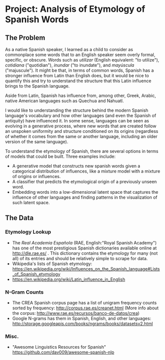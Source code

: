 # Project: Analysis of Etymology of Spanish Words

## The Problem

As a native Spanish speaker, I learned as a child to consider as commonplace some words that to an English speaker seem overly formal, specific, or obscure. Words such as *utilizar* (English equivalent: "to utilize"), *cotidiana* ("quotidian"), *inundar* ("to inundate"), and *mayúscula* ("majuscule"). It might be that, in terms of common words, Spanish has a stronger influence from Latin than English does, but it would be nice to quantify this and try to understand the structure that this Latin influence brings to the Spanish language.

Aside from Latin, Spanish has influence from, among other, Greek, Arabic, native American languages such as Quechua and Nahuatl.

I would like to understanding the structure behind the modern Spanish language's vocabulary and how other languages (and even the Spanish of antiquity) have influenced it. In some sense, languages can be seen as evolving in a generative process, where new words that are created follow an unspoken uniformity and structure conditioned on its origins (regardless of whether it comes from the same or another language, including an older version of the same language).

To understand the etymology of Spanish, there are several options in terms of models that could be built. Three examples include:

* A generative model that constructs new spanish words given a categorical distribution of influences, like a mixture model with a mixture of origins or influences.
* A classifier that predicts the etymological origin of a previously unseen word.
* Embedding words into a low-dimensional latent space that captures the influence of other languages and finding patterns in the visualization of such latent space.

## The Data

### Etymology Lookup
* The *Real Academia Española* (RAE, English:"Royal Spanish Academy") has one of the most prestigious Spanish dictionaries available online at http://dle.rae.es/ . This dictionary contains the etymology for many (not all) of its entries and should be relatively simple to scrape for data.
* Wikipedia's lists of Spanish etymology: https://en.wikipedia.org/wiki/Influences_on_the_Spanish_language#Lists_of_Spanish_etymology
* https://en.wikipedia.org/wiki/Latin_influence_in_English

### N-Gram Counts
* The CREA Spanish corpus page has a list of unigram frequency counts sorted by frequency: http://corpus.rae.es/creanet.html (More info about the corpus: http://www.rae.es/recursos/banco-de-datos/crea)
* Google N-grams has them in Spanish, English, and other languages: http://storage.googleapis.com/books/ngrams/books/datasetsv2.html

### Misc.
* "Awesome Linguistics Resources for Spanish" https://github.com/dav009/awesome-spanish-nlp
